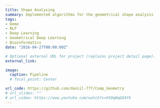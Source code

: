 ```yaml
---
title: Shape Analysing
summary: Implemented algorithms for the geometrical shape analysis
tags:
- Demo
- NLP
- Deep Learning
- Geometrical Deep Learning
- Bioinformatics
date: "2016-04-27T00:00:00Z"

# Optional external URL for project (replaces project detail page).
external_link: 

image:
  caption: Pipeline
  # focal_point: Center

url_code: https://github.com/daniil-777/Comp_Geometry
# url_slides: ""
# url_video: https://www.youtube.com/watch?v=h50qWqGD4Yk
---
```

